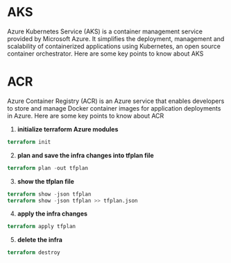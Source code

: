 # AKS
Azure Kubernetes Service (AKS) is a container management service provided by Microsoft Azure. It simplifies the deployment, management and scalability of containerized applications using Kubernetes, an open source container orchestrator. Here are some key points to know about AKS
# ACR 
Azure Container Registry (ACR) is an Azure service that enables developers to store and manage Docker container images for application deployments in Azure. Here are some key points to know about ACR 

1. **initialize terraform Azure modules**
```terraform
terraform init
```

2. **plan and save the infra changes into tfplan file**
```terraform
terraform plan -out tfplan
```

3. **show the tfplan file**
```terraform
terraform show -json tfplan
terraform show -json tfplan >> tfplan.json
```

4. **apply the infra changes**
```terraform
terraform apply tfplan
```

5. **delete the infra**
```terraform
terraform destroy
```